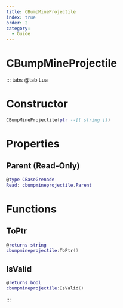 ```yaml
---
title: CBumpMineProjectile
index: true
order: 2
category:
  - Guide
---
```


# CBumpMineProjectile

::: tabs
@tab Lua
# Constructor
```lua
CBumpMineProjectile(ptr --[[ string ]])
```
# Properties
## Parent (Read-Only)
```lua
@type CBaseGrenade
Read: cbumpmineprojectile.Parent
```
# Functions
## ToPtr
```lua
@returns string
cbumpmineprojectile:ToPtr()
```
## IsValid
```lua
@returns bool
cbumpmineprojectile:IsValid()
```

:::